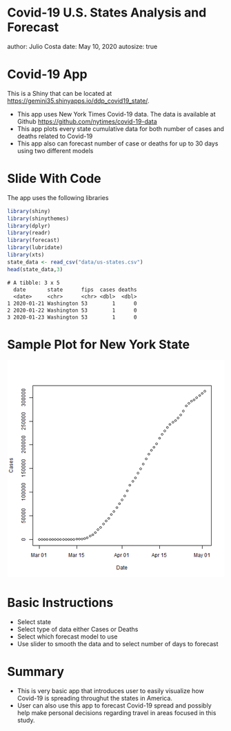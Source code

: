Covid-19 U.S. States Analysis and Forecast
========================================================
author: Julio Costa
date: May 10, 2020
autosize: true

Covid-19 App
========================================================

This is a Shiny that can be located at <https://gemini35.shinyapps.io/ddp_covid19_state/>.

- This app uses New York Times Covid-19 data. The data is available at Github <https://github.com/nytimes/covid-19-data>
- This app plots every state cumulative data for both number of cases and deaths related to Covid-19
- This app also can forecast number of case or deaths for up to 30 days using two different models

Slide With Code
========================================================
The app uses the following libraries

```r
library(shiny)
library(shinythemes)
library(dplyr)
library(readr)
library(forecast)
library(lubridate)
library(xts)
state_data <- read_csv("data/us-states.csv")
head(state_data,3)
```

```
# A tibble: 3 x 5
  date       state      fips  cases deaths
  <date>     <chr>      <chr> <dbl>  <dbl>
1 2020-01-21 Washington 53        1      0
2 2020-01-22 Washington 53        1      0
3 2020-01-23 Washington 53        1      0
```

Sample Plot for New York State
========================================================


![plot of chunk unnamed-chunk-3](ddp_cov19_presentation-figure/unnamed-chunk-3-1.png)

Basic Instructions
========================================================
- Select state
- Select type of data either Cases or Deaths
- Select which forecast model to use
- Use slider to smooth the data and to select number of days to forecast

Summary
========================================================
- This is very basic app that introduces user to easily visualize how Covid-19 is spreading throughut the states in America.
- User can also use this app to forecast Covid-19 spread and possibly help make personal decisions regarding travel in areas focused in this study.

